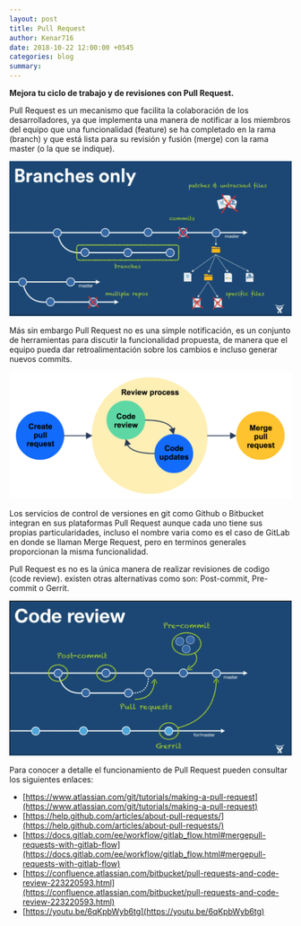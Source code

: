 ```yaml
---
layout: post
title: Pull Request
author: Kenar716
date: 2018-10-22 12:00:00 +0545
categories: blog
summary:
---
```


**Mejora tu ciclo de trabajo y de revisiones con Pull Request.**

Pull Request es un mecanismo que facilita la colaboración de los desarrolladores, ya que implementa una manera de notificar a los miembros del equipo que una funcionalidad (feature) se ha completado en la rama (branch)  y que está lista para su revisión y fusión (merge) con la rama master (o la que se indique).

![Code Review Pull Request](/assets\images\posts\2018-10-22-pullrequest\code_review_pullrequest.PNG)

Más sin embargo Pull Request no es una simple notificación, es un conjunto de herramientas para discutir la funcionalidad propuesta, de manera que el equipo pueda dar retroalimentación sobre los cambios e incluso generar nuevos commits.

![Pull Request Process](/assets\images\posts\2018-10-22-pullrequest\pullrequest_review_process.PNG)

Los servicios de control de versiones en git como Github o Bitbucket  integran en sus plataformas Pull Request aunque cada uno tiene sus propias particularidades, incluso el nombre varia como es el caso de GitLab en donde se llaman Merge Request, pero en terminos generales proporcionan la misma funcionalidad.

Pull Request es no es la única manera de realizar revisiones de codigo (code review). existen otras alternativas como son: Post-commit, Pre-commit o Gerrit.

![Code Review Styles](/assets\images\posts\2018-10-22-pullrequest\code_review_styles.PNG)

Para conocer a detalle el funcionamiento de Pull Request pueden consultar los siguientes enlaces:
* [https://www.atlassian.com/git/tutorials/making-a-pull-request](https://www.atlassian.com/git/tutorials/making-a-pull-request)
* [https://help.github.com/articles/about-pull-requests/](https://help.github.com/articles/about-pull-requests/)
* [https://docs.gitlab.com/ee/workflow/gitlab_flow.html#mergepull-requests-with-gitlab-flow](https://docs.gitlab.com/ee/workflow/gitlab_flow.html#mergepull-requests-with-gitlab-flow)
* [https://confluence.atlassian.com/bitbucket/pull-requests-and-code-review-223220593.html](https://confluence.atlassian.com/bitbucket/pull-requests-and-code-review-223220593.html)
* [https://youtu.be/6qKpbWyb6tg](https://youtu.be/6qKpbWyb6tg)